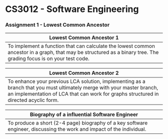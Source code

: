 <h1>CS3012 - Software Engineering</h1>

<h3> Assignment 1 - Lowest Common Ancestor </h3>

Lowest Common Ancestor 1 | 
------------ | 
To implement a function that can calculate the lowest common ancestor in a graph, that may be structured as a binary tree. The grading focus is on your test code. | 

Lowest Common Ancestor 2 | 
------------ | 
To enhance your previous LCA solution, implementing as a branch that you must ultimately merge with your master branch, an implementation of LCA that can work for graphs structured in directed acyclic form.| 

Biography of a influential Software Engineer| 
------------ | 
To produce a short (2-4 page) biography of a key software engineer, discussing the work and impact of the individual.| 

